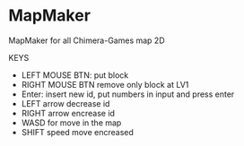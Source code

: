 # MapMaker
MapMaker for all Chimera-Games map 2D

KEYS
- LEFT MOUSE BTN: put block
- RIGHT MOUSE BTN remove only block at LV1
- Enter: insert new id, put numbers in input and press enter
- LEFT arrow decrease id
- RIGHT arrow encrease id
- WASD for move in the map
- SHIFT speed move encreased
